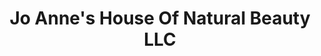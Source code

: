 ---
title: "Jo Anne's House Of Natural Beauty LLC"
url: /pueblo/jo-annes-house-of-natural-beauty-llc/
shop: beauty
---